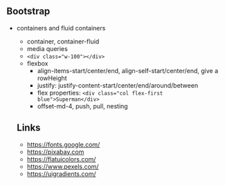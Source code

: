 ## Bootstrap
- containers and fluid containers
  - container, container-fluid
  - media queries
  - ``` <div class="w-100"></div> ```
  - flexbox
    - align-items-start/center/end, align-self-start/center/end, give a rowHeight
    - justify: justify-content-start/center/end/around/between
    - flex properties: ``` <div class="col flex-first blue">Superman</div> ```
    - offset-md-4, push, pull, nesting
  
  
  
  
  ## Links
    - https://fonts.google.com/
    - https://pixabay.com
    - https://flatuicolors.com/
    - https://www.pexels.com/
    - https://uigradients.com/
